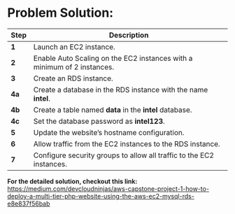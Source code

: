 # Problem Solution:

| **Step** | **Description**                                                                 |
|----------|---------------------------------------------------------------------------------|
| **1**    | Launch an EC2 instance.                                                        |
| **2**    | Enable Auto Scaling on the EC2 instances with a minimum of 2 instances.        |
| **3**    | Create an RDS instance.                                                        |
| **4a**   | Create a database in the RDS instance with the name **intel**.                 |
| **4b**   | Create a table named **data** in the **intel** database.                       |
| **4c**   | Set the database password as **intel123**.                                     |
| **5**    | Update the website’s hostname configuration.                                   |
| **6**    | Allow traffic from the EC2 instances to the RDS instance.                      |
| **7**    | Configure security groups to allow all traffic to the EC2 instances.          | 

**For the detailed solution, checkout this link:** https://medium.com/devcloudninjas/aws-capstone-project-1-how-to-deploy-a-multi-tier-php-website-using-the-aws-ec2-mysql-rds-e8e837f56bab 


